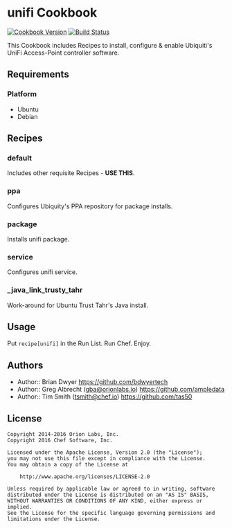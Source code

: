 # unifi Cookbook

[![Cookbook Version](http://img.shields.io/cookbook/v/unifi.svg)][cookbook] [![Build Status](https://travis-ci.org/tas50/unifi.svg?branch=master)](https://travis-ci.org/tas50/unifi)

This Cookbook includes Recipes to install, configure & enable Ubiquiti's UniFi Access-Point controller software.

## Requirements

### Platform

- Ubuntu
- Debian

## Recipes

### default

Includes other requisite Recipes - **USE THIS**.

### ppa

Configures Ubiquity's PPA repository for package installs.

### package

Installs unifi package.

### service

Configures unifi service.

### _java_link_trusty_tahr

Work-around for Ubuntu Trust Tahr's Java install.

## Usage

Put `recipe[unifi]` in the Run List. Run Chef. Enjoy.

## Authors

- Author:: Brian Dwyer <https://github.com/bdwyertech>
- Author:: Greg Albrecht (gba@orionlabs.io) <https://github.com/ampledata>
- Author:: Tim Smith (tsmith@chef.io) <https://github.com/tas50>

## License

```text
Copyright 2014-2016 Orion Labs, Inc.
Copyright 2016 Chef Software, Inc.

Licensed under the Apache License, Version 2.0 (the "License");
you may not use this file except in compliance with the License.
You may obtain a copy of the License at

    http://www.apache.org/licenses/LICENSE-2.0

Unless required by applicable law or agreed to in writing, software
distributed under the License is distributed on an "AS IS" BASIS,
WITHOUT WARRANTIES OR CONDITIONS OF ANY KIND, either express or implied.
See the License for the specific language governing permissions and
limitations under the License.
```

[cookbook]: https://community.opscode.com/cookbooks/unifi
